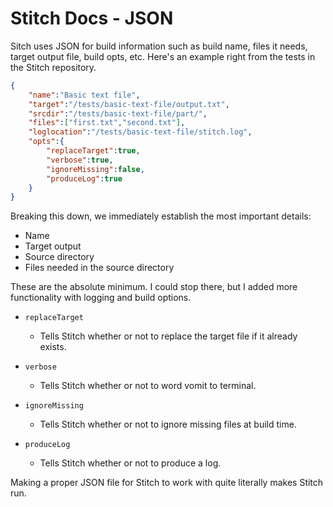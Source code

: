 # Stitch Docs - JSON

Sitch uses JSON for build information such as build name, files it needs,
target output file, build opts, etc. Here's an example right from the tests
in the Stitch repository.

```json
{
    "name":"Basic text file",
    "target":"/tests/basic-text-file/output.txt",
    "srcdir":"/tests/basic-text-file/part/",
    "files":["first.txt","second.txt"],
    "loglocation":"/tests/basic-text-file/stitch.log",
    "opts":{
        "replaceTarget":true,
        "verbose":true,
        "ignoreMissing":false,
        "produceLog":true
    }
}
```

Breaking this down, we immediately establish the most important details:
* Name
* Target output
* Source directory
* Files needed in the source directory

These are the absolute minimum. I could stop there, but I added more
functionality with logging and build options.

* ``replaceTarget``
    * Tells Stitch whether or not to replace the target file if it already exists.
    
* ``verbose``
    * Tells Stitch whether or not to word vomit to terminal.
* ``ignoreMissing``
    * Tells Stitch whether or not to ignore missing files at build time.
* ``produceLog``
    * Tells Stitch whether or not to produce a log.

Making a proper JSON file for Stitch to work with quite literally makes
Stitch run.